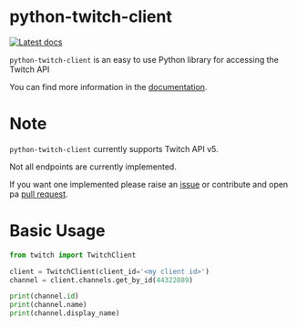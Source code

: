 python-twitch-client
====================

[![Latest docs][docs-img]][docs]


`python-twitch-client` is an easy to use Python library for accessing the
Twitch API

You can find more information in the [documentation][docs].


Note
==============================================

`python-twitch-client` currently supports Twitch API v5.

Not all endpoints are currently implemented.

If you want one implemented please raise an [issue][issues] or contribute and open pa [pull request][pulls].


Basic Usage
==============================================

```python
from twitch import TwitchClient

client = TwitchClient(client_id='<my client id>')
channel = client.channels.get_by_id(44322889)

print(channel.id)
print(channel.name)
print(channel.display_name)
```

[docs]: http://python-twitch-client.rtfd.io
[docs-img]: https://readthedocs.org/projects/python-twitch-client/badge/?version=latest (Latest docs)
[pulls]: https://github.com/tsifrer/python-twitch-client/pulls
[issues]: https://github.com/tsifrer/python-twitch-client/issues
